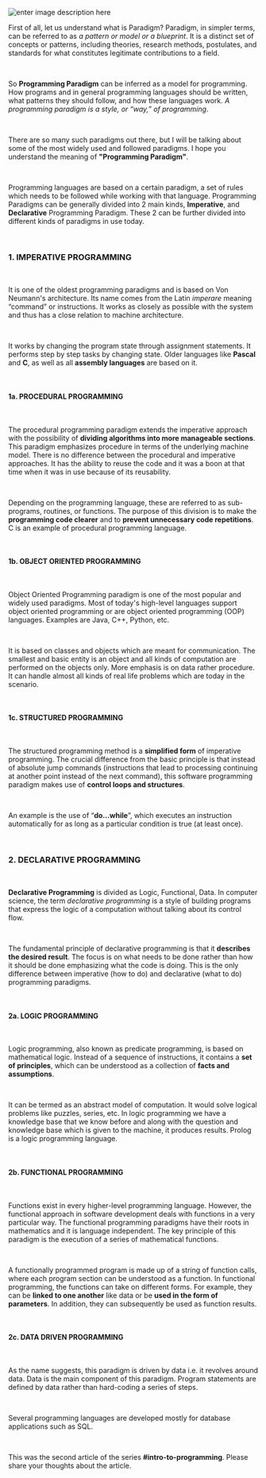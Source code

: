 ![enter image description here](https://drive.google.com/uc?export=view&id=1FPCpf8RzaubjON3Y4ID1Jc4olsF1IHXy)

First of all, let us understand what is Paradigm? Paradigm, in simpler terms, can be referred to as *a pattern or model or a blueprint*. It is a distinct set of concepts or patterns, including theories, research methods, postulates, and standards for what constitutes legitimate contributions to a field.  

&nbsp;

So **Programming Paradigm** can be inferred as a model for programming. How programs and in general programming languages should be written, what patterns they should follow, and how these languages work. *A programming paradigm is a style, or “way,” of programming*. 

&nbsp;


There are so many such paradigms out there, but I will be talking about some of the most widely used and followed paradigms. I hope you understand the meaning of **"Programming Paradigm"**.

&nbsp;


Programming languages are based on a certain paradigm, a set of rules which needs to be followed while working with that language. Programming Paradigms can be generally divided into 2 main kinds, **Imperative**, and  **Declarative** Programming Paradigm. These 2 can be further divided into different kinds of paradigms in use today.

&nbsp;


### 1. IMPERATIVE PROGRAMMING

&nbsp;

It is one of the oldest programming paradigms and is based on Von Neumann's architecture. Its name comes from the Latin _imperare_ meaning “command” or instructions. It works as closely as possible with the system and thus has a  close relation to machine architecture. 

&nbsp;


It works by changing the program state through assignment statements. It performs step by step tasks by changing state. Older languages like **Pascal** and **C**, as well as all **assembly languages** are based on it.

&nbsp;


#### 1a. PROCEDURAL PROGRAMMING

&nbsp;

The procedural programming paradigm extends the imperative approach with the possibility of **dividing algorithms into more manageable sections**. This paradigm emphasizes procedure in terms of the underlying machine model. There is no difference between the procedural and imperative approaches. It has the ability to reuse the code and it was a boon at that time when it was in use because of its reusability. 

&nbsp;


Depending on the programming language, these are referred to as sub-programs, routines, or functions. The purpose of this division is to make the **programming code clearer** and to **prevent unnecessary code repetitions**.  C is an example of procedural programming language.

&nbsp;


#### 1b. OBJECT ORIENTED PROGRAMMING

&nbsp;

Object Oriented Programming paradigm is one of the most popular and widely used paradigms. Most of today's high-level languages support object oriented programming or are object oriented programming (OOP) languages. Examples are Java, C++, Python, etc.  

&nbsp;

It is based on classes and objects which are meant for communication. The smallest and basic entity is an object and all kinds of computation are performed on the objects only. More emphasis is on data rather procedure. It can handle almost all kinds of real life problems which are today in the scenario.

&nbsp;


#### 1c. STRUCTURED PROGRAMMING

&nbsp;

The structured programming method is a **simplified form** of imperative programming. The crucial difference from the basic principle is that instead of absolute jump commands (instructions that lead to processing continuing at another point instead of the next command), this software programming paradigm makes use of **control loops and structures**. 

&nbsp;


An example is the use of “**do...while**”, which executes an instruction automatically for as long as a particular condition is true (at least once).

&nbsp;



### 2. DECLARATIVE PROGRAMMING

&nbsp;


**Declarative Programming** is divided as Logic, Functional, Data. In computer science, the term _declarative programming_ is a style of building programs that express the logic of a computation without talking about its control flow. 

&nbsp;


The fundamental principle of declarative programming is that it **describes the desired result**. The focus is on what needs to be done rather than how it should be done emphasizing what the code is doing.  This is the only difference between imperative (how to do) and declarative (what to do) programming paradigms.

&nbsp;


#### 2a. LOGIC PROGRAMMING

&nbsp;


Logic programming, also known as predicate programming, is based on mathematical logic. Instead of a sequence of instructions, it contains a **set of principles**, which can be understood as a collection of **facts and assumptions**. 

&nbsp;


It can be termed as an abstract model of computation. It would solve logical problems like puzzles, series, etc. In logic programming we have a knowledge base that we know before and along with the question and knowledge base which is given to the machine, it produces results. Prolog is a logic programming language.

&nbsp;


#### 2b. FUNCTIONAL PROGRAMMING

&nbsp;


Functions exist in every higher-level programming language. However, the functional approach in software development deals with functions in a very particular way. The functional programming paradigms have their roots in mathematics and it is language independent. The key principle of this paradigm is the execution of a series of mathematical functions.

&nbsp;


A functionally programmed program is made up of a string of function calls, where each program section can be understood as a function. In functional programming, the functions can take on different forms. For example, they can be **linked to one another** like data or be **used in the form of parameters**. In addition, they can subsequently be used as function results.

&nbsp;


#### 2c. DATA DRIVEN PROGRAMMING

&nbsp;


As the name suggests, this paradigm is driven by data i.e. it revolves around data. Data is the main component of this paradigm. Program statements are defined by data rather than hard-coding a series of steps. 

&nbsp;


Several programming languages are developed mostly for database applications such as SQL.

&nbsp;


This was the second article of the series **#intro-to-programming**. Please share your thoughts about the article.